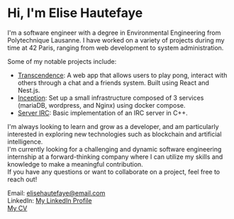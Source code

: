 # Hi, I'm Elise Hautefaye
I'm a software engineer with a degree in Environmental Engineering from Polytechnique Lausanne. I have worked on a variety of projects during my time at 42 Paris, ranging from web development to system administration.

Some of my notable projects include:
- [Transcendence](https://github.com/ehautefa/42-2022-transcendence): A web app that allows users to play pong, interact with others through a chat and a friends system. Built using React and Nest.js.
- [Inception](https://github.com/ehautefa/Inception): Set up a small infrastructure composed of 3 services (mariaDB, wordpress, and Nginx) using docker compose.
- [Server IRC](https://github.com/ehautefa/IRC_server):   Basic implementation of an IRC server in C++.

I'm always looking to learn and grow as a developer, and am particularly interested in exploring new technologies such as blockchain and artificial intelligence.  
I'm currently looking for a challenging and dynamic software engineering internship at a forward-thinking company where I can utilize my skills and knowledge to make a meaningful contribution.  
If you have any questions or want to collaborate on a project, feel free to reach out!

Email: elisehautefaye@email.com   
LinkedIn: [My LinkedIn Profile](https://www.linkedin.com/in/elise-hautefaye-29198a144/)  
[My CV](https://github.com/ehautefa/ehautefa/files/10344275/Elise%2BHautefaye.pdf)

